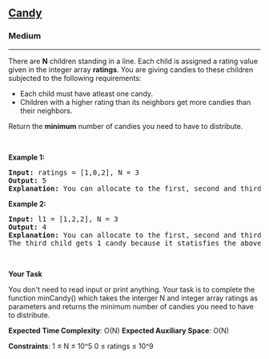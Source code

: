 <h2><a href="https://www.geeksforgeeks.org/problems/candy/1">Candy</a></h2><h3>Medium</h3><hr><div><p>There are <strong>N</strong> children standing in a line. Each child is assigned a rating value given in the integer array <strong>ratings</strong>.
You are giving candies to these children subjected to the following requirements:</p>
<ul>
    <li>Each child must have atleast one candy.</li>
    <li>Children with a higher rating than its neighbors get more candies than their neighbors.</li></ul>
<p>Return the <strong>minimum</strong> number of candies you need to have to distribute.</p>
<p>&nbsp;</p>
<p><strong class="example">Example 1:</strong></p>
<pre><strong>Input:</strong> ratings = [1,0,2], N = 3
<strong>Output:</strong> 5
<strong>Explanation:</strong> You can allocate to the first, second and third child with 2, 1, 2 candies respectively.
</pre>

<p><strong class="example">Example 2:</strong></p>

<pre><strong>Input:</strong> l1 = [1,2,2], N = 3
<strong>Output:</strong> 4
<strong>Explanation:</strong> You can allocate to the first, second and third child with 1, 2, 1 candies respectively.
The third child gets 1 candy because it statisfies the above two conditions.
</pre>

<p>&nbsp;</p>
<p><strong>Your Task</strong></p>

<p>You don't need to read input or print anything. Your task is to complete the function minCandy() which takes the interger N and integer array ratings as parameters and returns the minimum number of candies you need to have to distribute.</p>
<p><strong>Expected Time Complexity</strong>: O(N)
<strong>Expected Auxiliary Space</strong>: O(N)

<strong>Constraints</strong>:
1 ≤ N ≤ 10^5
0 ≤ ratings ≤ 10^9

</div>
